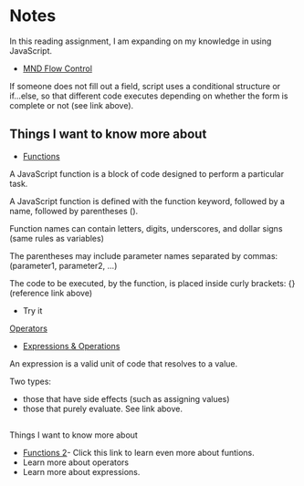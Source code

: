 # Notes
In this reading assignment, I am expanding on my knowledge in using JavaScript.


* [MND Flow Control](https://developer.mozilla.org/en-US/docs/Glossary/Control_flow)

If someone does not fill out a field, script uses a conditional structure or if...else, so that different code executes depending on whether the form is complete or not (see link above).

## Things I want to know more about

* [Functions](https://www.w3schools.com/js/js_functions.asp)

A JavaScript function is a block of code designed to perform a particular task.

A JavaScript function is defined with the function keyword, followed by a name, followed by parentheses ().

Function names can contain letters, digits, underscores, and dollar signs (same rules as variables)

The parentheses may include parameter names separated by commas:
(parameter1, parameter2, ...)

The code to be executed, by the function, is placed inside curly brackets: {} (reference link above)

* Try it 

[Operators](https://www.w3schools.com/js/js_operators.asp)

* [Expressions & Operations](https://developer.mozilla.org/en-US/docs/Web/JavaScript/Guide/Expressions_and_Operators)

An expression is a valid unit of code that resolves to a value.

Two types: 
- those that have side effects (such as assigning values) 
-  those that purely evaluate.
See link above.


## 
Things I want to know more about
* [Functions 2](https://developer.mozilla.org/en-US/docs/Web/JavaScript/Guide/Functions)- Click this link to learn even more about funtions.
* Learn more about operators
* Learn more about expressions.

